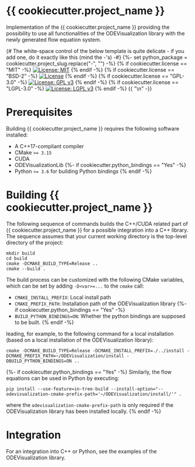 # {{ cookiecutter.project_name }}

Implementation of the {{ cookiecutter.project_name }} providing the possibility to use all functionalities of the ODEVisualization library with the newly generated flow equation system.

{# The white-space control of the below template is quite delicate - if you add one, do it exactly like this (mind the -'s) -#}
{%- set python_package = cookiecutter.project_slug.replace("-", "") -%}
{% if cookiecutter.license == "MIT" -%}
[![License: MIT](https://img.shields.io/badge/License-MIT-yellow.svg)](https://opensource.org/licenses/MIT)
{% endif -%}
{% if cookiecutter.license == "BSD-2" -%}
[![License](https://img.shields.io/badge/License-BSD%202--Clause-orange.svg)](https://opensource.org/licenses/BSD-2-Clause)
{% endif -%}
{% if cookiecutter.license == "GPL-3.0" -%}
[![License: GPL v3](https://img.shields.io/badge/License-GPLv3-blue.svg)](https://www.gnu.org/licenses/gpl-3.0)
{% endif -%}
{% if cookiecutter.license == "LGPL-3.0" -%}
[![License: LGPL v3](https://img.shields.io/badge/License-LGPL%20v3-blue.svg)](https://www.gnu.org/licenses/lgpl-3.0)
{% endif -%}
{{ "\n" -}}

# Prerequisites

Building {{ cookiecutter.project_name }} requires the following software installed:

* A C++17-compliant compiler
* CMake `>= 3.15`
* CUDA
* ODEVisualizationLib
{%- if cookiecutter.python_bindings == "Yes" -%}
* Python `>= 3.6` for building Python bindings
{% endif -%}

# Building {{ cookiecutter.project_name }}

The following sequence of commands builds the C++/CUDA related part of {{ cookiecutter.project_name }} for a possible integration into a C++ library. The sequence assumes that your current working directory is the top-level directory
of the project:

```
mkdir build
cd build
cmake -DCMAKE_BUILD_TYPE=Release ..
cmake --build .
```

The build process can be customized with the following CMake variables,
which can be set by adding `-D<var>=...` to the `cmake` call:

* `CMAKE_INSTALL_PREFIX`: Local install path
* `CMAKE_PREFIX_PATH`: Installation path of the ODEVisualization library
{%- if cookiecutter.python_bindings == "Yes" -%}
* `BUILD_PYTHON_BINDINGS=ON`: Whether the python bindings are supposed to be built.
{% endif -%}

leading, for example, to the following command for a local installation (based on a local installation of the ODEVisualization library):

```
cmake -DCMAKE_BUILD_TYPE=Release -DCMAKE_INSTALL_PREFIX=./../install -DCMAKE_PREFIX_PATH=~/ODEVisualization/install -DBUILD_PYTHON_BINDINGS=ON ..
```

{%- if cookiecutter.python_bindings == "Yes" -%}
Similarly, the flow equations can be used in Python by executing:

```
pip install --use-feature=in-tree-build --install-option="--odevisualization-cmake-prefix-path='~/ODEVisualization/install/'" .
```

where the `odevisualization-cmake-prefix-path` is only required if the ODEVisualization library has been installed locally.
{% endif -%}

# Integration

For an integration into C++ or Python, see the examples of the ODEVisualization library.






